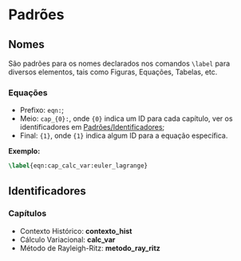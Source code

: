 # Padrões

## Nomes

São padrões para os nomes declarados nos comandos `\label` para diversos elementos, tais como Figuras, Equações, Tabelas, etc.

### Equações

- Prefixo: `eqn:`;
- Meio: `cap_{0}:`, onde `{0}` indica um ID para cada capítulo, ver os identificadores em [Padrões/Identificadores](#identificadores);
- Final: `{1}`, onde `{1}` indica algum ID para a equação específica.

**Exemplo:**
```tex
\label{eqn:cap_calc_var:euler_lagrange}
```

## Identificadores

### Capítulos

- Contexto Histórico: **contexto_hist**
- Cálculo Variacional: **calc_var**
- Método de Rayleigh-Ritz: **metodo_ray_ritz**